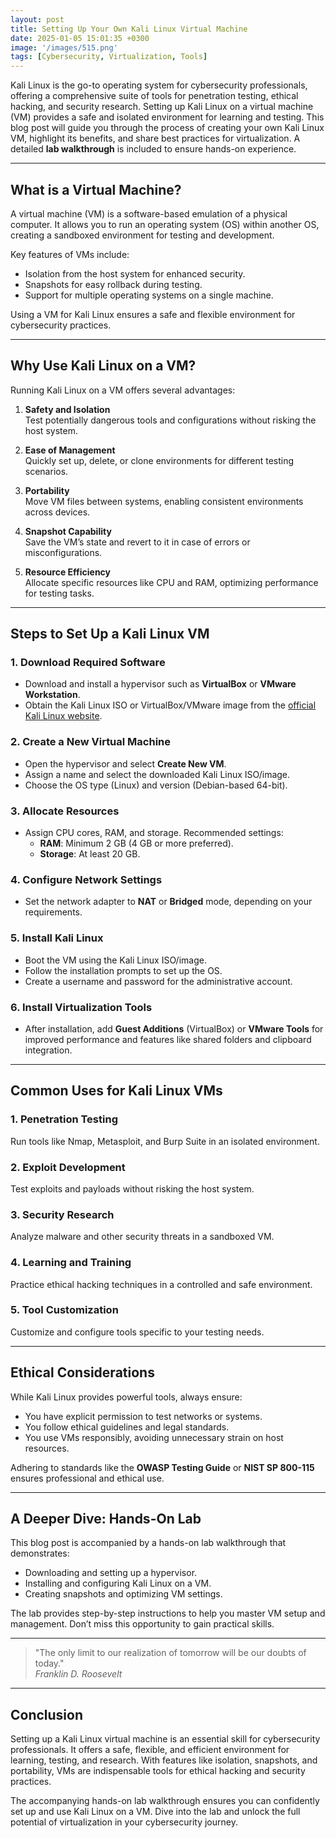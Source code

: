 ```yaml
---
layout: post
title: Setting Up Your Own Kali Linux Virtual Machine
date: 2025-01-05 15:01:35 +0300
image: '/images/515.png'
tags: [Cybersecurity, Virtualization, Tools]
---
```


Kali Linux is the go-to operating system for cybersecurity professionals, offering a comprehensive suite of tools for penetration testing, ethical hacking, and security research. Setting up Kali Linux on a virtual machine (VM) provides a safe and isolated environment for learning and testing. This blog post will guide you through the process of creating your own Kali Linux VM, highlight its benefits, and share best practices for virtualization. A detailed **lab walkthrough** is included to ensure hands-on experience.

---

## What is a Virtual Machine?

A virtual machine (VM) is a software-based emulation of a physical computer. It allows you to run an operating system (OS) within another OS, creating a sandboxed environment for testing and development.

Key features of VMs include:
- Isolation from the host system for enhanced security.  
- Snapshots for easy rollback during testing.  
- Support for multiple operating systems on a single machine.  

Using a VM for Kali Linux ensures a safe and flexible environment for cybersecurity practices.

---

## Why Use Kali Linux on a VM?

Running Kali Linux on a VM offers several advantages:

1. **Safety and Isolation**  
   Test potentially dangerous tools and configurations without risking the host system.

2. **Ease of Management**  
   Quickly set up, delete, or clone environments for different testing scenarios.

3. **Portability**  
   Move VM files between systems, enabling consistent environments across devices.

4. **Snapshot Capability**  
   Save the VM’s state and revert to it in case of errors or misconfigurations.

5. **Resource Efficiency**  
   Allocate specific resources like CPU and RAM, optimizing performance for testing tasks.

---

## Steps to Set Up a Kali Linux VM

### 1. **Download Required Software**

- Download and install a hypervisor such as **VirtualBox** or **VMware Workstation**.
- Obtain the Kali Linux ISO or VirtualBox/VMware image from the [official Kali Linux website](https://www.kali.org/downloads/).

### 2. **Create a New Virtual Machine**

- Open the hypervisor and select **Create New VM**.
- Assign a name and select the downloaded Kali Linux ISO/image.
- Choose the OS type (Linux) and version (Debian-based 64-bit).

### 3. **Allocate Resources**

- Assign CPU cores, RAM, and storage. Recommended settings:
  - **RAM**: Minimum 2 GB (4 GB or more preferred).
  - **Storage**: At least 20 GB.

### 4. **Configure Network Settings**

- Set the network adapter to **NAT** or **Bridged** mode, depending on your requirements.

### 5. **Install Kali Linux**

- Boot the VM using the Kali Linux ISO/image.
- Follow the installation prompts to set up the OS.
- Create a username and password for the administrative account.

### 6. **Install Virtualization Tools**

- After installation, add **Guest Additions** (VirtualBox) or **VMware Tools** for improved performance and features like shared folders and clipboard integration.

---

## Common Uses for Kali Linux VMs

### 1. **Penetration Testing**
Run tools like Nmap, Metasploit, and Burp Suite in an isolated environment.

### 2. **Exploit Development**
Test exploits and payloads without risking the host system.

### 3. **Security Research**
Analyze malware and other security threats in a sandboxed VM.

### 4. **Learning and Training**
Practice ethical hacking techniques in a controlled and safe environment.

### 5. **Tool Customization**
Customize and configure tools specific to your testing needs.

---

## Ethical Considerations

While Kali Linux provides powerful tools, always ensure:
- You have explicit permission to test networks or systems.
- You follow ethical guidelines and legal standards.
- You use VMs responsibly, avoiding unnecessary strain on host resources.

Adhering to standards like the **OWASP Testing Guide** or **NIST SP 800-115** ensures professional and ethical use.

---

## A Deeper Dive: Hands-On Lab

This blog post is accompanied by a hands-on lab walkthrough that demonstrates:
- Downloading and setting up a hypervisor.
- Installing and configuring Kali Linux on a VM.
- Creating snapshots and optimizing VM settings.

The lab provides step-by-step instructions to help you master VM setup and management. Don’t miss this opportunity to gain practical skills.

---

> "The only limit to our realization of tomorrow will be our doubts of today."  
> <cite>Franklin D. Roosevelt</cite>

---

## Conclusion

Setting up a Kali Linux virtual machine is an essential skill for cybersecurity professionals. It offers a safe, flexible, and efficient environment for learning, testing, and research. With features like isolation, snapshots, and portability, VMs are indispensable tools for ethical hacking and security practices.

The accompanying hands-on lab walkthrough ensures you can confidently set up and use Kali Linux on a VM. Dive into the lab and unlock the full potential of virtualization in your cybersecurity journey.
